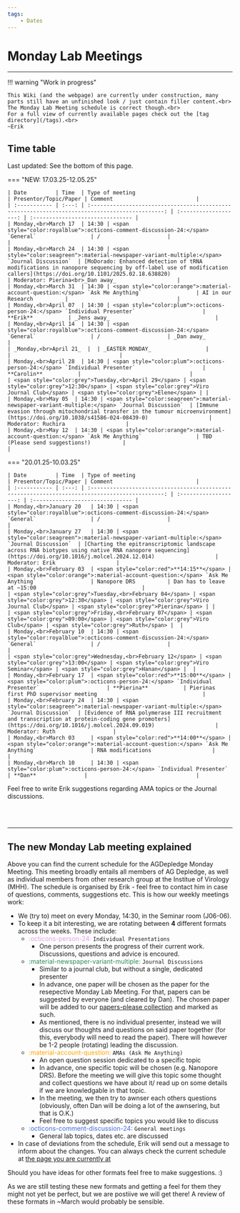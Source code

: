 ```yaml
---
tags:
    - Dates
---
```


# Monday Lab Meetings

---

!!! warning "Work in progress"

    This Wiki (and the webpage) are currently under construction, many parts still have an unfinished look / just contain filler content.<br>
    The Monday Lab Meeting schedule is correct though.<br>
    For a full view of currently available pages check out the [tag directory](/tags).<br>
    ~Erik


## Time table
Last updated: See the bottom of this page.

=== "NEW: 17.03.25-12.05.25"

    | Date         | Time  | Type of meeting                                                                                 | Presentor/Topic/Paper | Comment                          |
    | :----------- | :---: | :---------------------------------------------------------------------------------------------: | :-------------------: | :------------------------------- |
    | Monday,<br>March 17  | 14:30 | <span style="color:royalblue">:octicons-comment-discussion-24:</span> `General`                 | /                     |                                  |
    | Monday,<br>March 24  | 14:30 | <span style="color:seagreen">:material-newspaper-variant-multiple:</span> `Journal Discussion`  | [MoDorado: Enhanced detection of tRNA modifications in nanopore sequencing by off-label use of modification callers](https://doi.org/10.1101/2025.02.18.638820)                   | Moderator: Pierina<br>_Dan away_                   |
    | Monday,<br>March 31  | 14:30 | <span style="color:orange">:material-account-question:</span> `Ask Me Anything`                 | AI in our Research          |                                  |
    | Monday,<br>April 07  | 14:30 | <span style="color:plum">:octicons-person-24:</span> `Individual Presenter`                     | **Erik**           | _Jens away_                                 |
    | Monday,<br>April 14  | 14:30 | <span style="color:royalblue">:octicons-comment-discussion-24:</span> `General`                 | /                     | _Dan away_                                 |
    | _Monday,<br>April 21_  |  | _EASTER MONDAY_                 |                      |                                  |
    | Monday,<br>April 28  | 14:30 | <span style="color:plum">:octicons-person-24:</span> `Individual Presenter`                     | **Carolin**           |                                  |
    | <span style="color:grey">Tuesday,<br>April 29</span> | <span style="color:grey">12:30</span> | <span style="color:grey">Viro Journal Club</span> | <span style="color:grey">Elene</span> | |
    | Monday,<br>May 05  | 14:30 | <span style="color:seagreen">:material-newspaper-variant-multiple:</span> `Journal Discussion`  | [Immune evasion through mitochondrial transfer in the tumour microenvironment](https://doi.org/10.1038/s41586-024-08439-0)                   | Moderator: Ruchira                   |
    | Monday,<br>May 12  | 14:30 | <span style="color:orange">:material-account-question:</span> `Ask Me Anything`                 | TBD (Please send suggestions!)          |                                  |


=== "20.01.25-10.03.25"

    | Date         | Time  | Type of meeting                                                                                 | Presentor/Topic/Paper | Comment                          |
    | :----------- | :---: | :---------------------------------------------------------------------------------------------: | :-------------------: | :------------------------------- |
    | Monday,<br>January 20   | 14:30 | <span style="color:royalblue">:octicons-comment-discussion-24:</span> `General`                 | /                     |                                  |
    | Monday,<br>January 27   | 14:30 | <span style="color:seagreen">:material-newspaper-variant-multiple:</span> `Journal Discussion`  | [Charting the epitranscriptomic landscape across RNA biotypes using native RNA nanopore sequencing](https://doi.org/10.1016/j.molcel.2024.12.014)                   | Moderator: Erik                   |
    | Monday,<br>February 03  | <span style="color:red">**14:15**</span> | <span style="color:orange">:material-account-question:</span> `Ask Me Anything`                 | Nanopore DRS          | Dan has to leave at ~15:00                                 |
    | <span style="color:grey">Tuesday,<br>February 04</span> | <span style="color:grey">12:30</span> | <span style="color:grey">Viro Journal Club</span> | <span style="color:grey">Pierina</span> | |
    | <span style="color:grey">Friday,<br>February 07</span> | <span style="color:grey">09:00</span> | <span style="color:grey">Viro Club</span> | <span style="color:grey">Ruth</span> |  |
    | Monday,<br>February 10  | 14:30 | <span style="color:royalblue">:octicons-comment-discussion-24:</span> `General`                 | /                     |                                  |
    | <span style="color:grey">Wednesday,<br>February 12</span> | <span style="color:grey">13:00</span> | <span style="color:grey">Viro Seminar</span> | <span style="color:grey">Hanan</span> |  |
    | Monday,<br>February 17  | <span style="color:red">**15:00**</span> | <span style="color:plum">:octicons-person-24:</span> `Individual Presenter`                     | **Pierina**           | Pierinas first PhD supervisor meeting                                 |
    | Monday,<br>February 24  | 14:30 | <span style="color:seagreen">:material-newspaper-variant-multiple:</span> `Journal Discussion`  | [Evidence of RNA polymerase III recruitment and transcription at protein-coding gene promoters](https://doi.org/10.1016/j.molcel.2024.09.019)                   | Moderator: Ruth                  |
    | Monday,<br>March 03     | <span style="color:red">**14:00**</span> | <span style="color:orange">:material-account-question:</span> `Ask Me Anything`                 | RNA modifications                   |                                  |
    | Monday,<br>March 10     | 14:30 | <span style="color:plum">:octicons-person-24:</span> `Individual Presenter`                     | **Dan**               |                                  |


Feel free to write Erik suggestions regarding AMA topics or the Journal discussions.

<br><br>

---

## The new Monday Lab meeting explained

Above you can find the current schedule for the AGDepledge Monday Meeting. This meeting broadly entails all members of AG Depledge, as well as individual members from other research group at the Institue of Virology (MHH). The schedule is organised by Erik - feel free to contact him in case of questions, comments, suggestions etc.
This is how our weekly meetings work:

- We (try to) meet on every Monday, 14:30, in the Seminar room (J06-06).
- To keep it a bit interesting, we are rotating between **4** different formats across the weeks. These include:
    - <span style="color:plum">:octicons-person-24:</span> `Individual Presentations`
        - One person presents the progress of their current work. Discussions, questions and advice is encoured.
    - <span style="color:seagreen">:material-newspaper-variant-multiple:</span> `Journal Discussions`
        - Similar to a journal club, but without a single, dedicated presenter
        - In advance, one paper will be chosen as the paper for the resepective Monday Lab Meeting. For that, papers can be suggested by everyone (and cleared by Dan). The chosen paper will be added to our [papers-please collection](https://sync.academiccloud.de/index.php/apps/onlyoffice/s/jEqtZdjGY1d84fT?fileId=569377339) and marked as such.
        - As mentioned, there is no individual presenter, instead we will discuss our thoughts and questions on said paper together (for this, everybody will need to read the paper). There will however be 1-2 people (rotating) leading the discussion.
    - <span style="color:orange">:material-account-question:</span> `AMAs (Ask Me Anything)` 
        - An open question session dedicated to a specific topic
        - In advance, one specific topic will be chosen (e.g. Nanopore DRS). Before the meeting we will give this topic some thought and collect questions we have about it/ read up on some details if we are knowledgable in that topic.
        - In the meeting, we then try to awnser each others questions (obviously, often Dan will be doing a lot of the awnsering, but that is O.K.)
        - Feel free to suggest specific topics you would like to discuss
    - <span style="color:royalblue">:octicons-comment-discussion-24:</span> `General meetings`
        - General lab topics, dates etc. are discussed
- In case of deviations from the schedule, Erik will send out a message to inform about the changes. You can always check the current schedule at [the page you are currently at](https://depledgelab.github.io/DepledgeLabWiki/Home/Schedules_and_Events/monday_meeting/)

Should you have ideas for other formats feel free to make suggestions. :)

As we are still testing these new formats and getting a feel for them they might not yet be perfect, but we are postiive we will get there! A review of these formats in ~March would probably be sensible.
